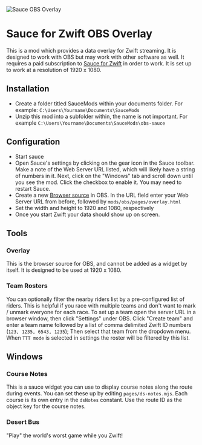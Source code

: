 ![Sauce OBS Overlay](https://i.imgur.com/RUB6iOZ.png)
# Sauce for Zwift OBS Overlay
This is a mod which provides a data overlay for Zwift streaming. It is designed to work with OBS but may work with other software as well. It requires a paid subscription to [Sauce for Zwift](https://www.patreon.com/bePatron?u=32064618 ) in order to work.
It is set up to work at a resolution of 1920 x 1080.


## Installation
* Create a folder titled SauceMods within your documents folder. For example: `C:\Users\Yourname\Documents\SauceMods`
* Unzip this mod into a subfolder within, the name is not important. For example `C:\Users\Yourname\Documents\SauceMods\obs-sauce`

## Configuration
* Start sauce
* Open Sauce's settings by clicking on the gear icon in the Sauce toolbar. Make a note of the Web Server URL listed, which will likely have a string of numbers in it. Next, click on the "Windows" tab and scroll down until you see the mod. Click the checkbox to enable it. You may need to restart Sauce.
* Create a new [Browser source](https://obsproject.com/kb/browser-source) in OBS. In the URL field enter your Web Server URL from before, followed by `mods/obs/pages/overlay.html`
* Set the width and height to 1920 and 1080, respectively
* Once you start Zwift your data should show up on screen.

## Tools
### Overlay
This is the browser source for OBS, and cannot be added as a widget by itself. It is designed to be used at 1920 x 1080.

### Team Rosters
You can optionally filter the nearby riders list by a pre-configured list of riders. This is helpful if you race with multiple teams and don't want to mark / unmark everyone for each race. To set up a team open the server URL in a browser window, then click "Settings" under OBS. Click "Create team" and enter a team name followed by a list of comma delimited Zwift ID numbers (`123, 1235, 6543, 1235`); Then select that team from the dropdown menu. When `TTT mode` is selected in settings the roster will be filtered by this list.

## Windows
### Course Notes
This is a sauce widget you can use to display course notes along the route during events. You can set these up by editing `pages/ds-notes.mjs`. Each course is its own entry in the `dsNotes` constant. Use the route ID as the object key for the course notes.

### Desert Bus
"Play" the world's worst game while you Zwift!
